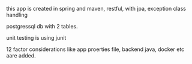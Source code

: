 this app is created in spring and maven, restful, with jpa, exception class handling


postgressql db with 2 tables.

unit testing is using junit

12 factor considerations like app proerties file, backend java, docker etc aare added.
